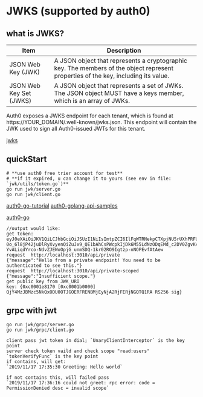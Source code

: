 #  JWKS (supported by auth0)
## what is JWKS?
|Item|	Description|
|---|---|
|JSON Web Key (JWK)|	A JSON object that represents a cryptographic key. The members of the object represent properties of the key, including its value.|
|JSON Web Key Set (JWKS)|	A JSON object that represents a set of JWKs. The JSON object MUST have a keys member, which is an array of JWKs.|

Auth0 exposes a JWKS endpoint for each tenant, which is found at https://YOUR_DOMAIN/.well-known/jwks.json. This endpoint will contain the JWK used to sign all Auth0-issued JWTs for this tenant.

[jwks](https://auth0.com/docs/jwks)
## quickStart
```
# **use auth0 free trier account for test**
# **if it expired, u can change it to yours (see env in file: `jwk/utils/token.go`)**
go run jwk/server.go
go run jwk/client.go
```
[auth0-go-tutorial](https://auth0.com/docs/quickstart/backend/golang/01-authorization)
[auth0-golang-api-samples](https://github.com/auth0-samples/auth0-golang-api-samples)

[auth0-go](https://github.com/auth0-community/auth0-go)
```
//output would like:
get token: eyJ0eXAiOiJKV1QiLCJhbGciOiJSUzI1NiIsImtpZCI6IlFqWTRNekpCTXpjNU5rUXhPRFUwT1RKR09FUkZSRU5CTWpFeU5qQTJSakZFUmpOR1FUUTFSQSJ9.eyJpc3MiOiJodHRwczovL25ld2JtaWFvLmF1dGgwLmNvbS8iLCJzdWIiOiIyUU1zQlU2YnJ1N2d0U1IzazNTMzlMVlZaTExoMTJvMkBjbGllbnRzIiwiYXVkIjoiaHR0cHM6Ly9uZXdibWlhby5hdXRoMC5jb20vYXBpL3YyLyIsImlhdCI6MTU3Mzk2NjExMSwiZXhwIjoxNTc0MDUyNTExLCJhenAiOiIyUU1zQlU2YnJ1N2d0U1IzazNTMzlMVlZaTExoMTJvMiIsInNjb3BlIjoicmVhZDp1c2VycyByZWFkOmNsaWVudHMiLCJndHkiOiJjbGllbnQtY3JlZGVudGlhbHMifQ.UvhSlQ_iaKZLNTFu0L28iNGa0_ZocvdQmBQwAJncZB4pXlHVwo7f315Nzw_RIr204ygNE2q2gRdIZumz5ysHhf4FDu6aS290TmquKObilebGA0xu3Bke9k7goKHDj0ItPDGe-0o_6l8jP42juDlRyXvyenQiZuJx9_QE1bAhCsPWcpkIjDk6M55LdNzODqEMd_c2DV0ZgvKvm9pwGFdHD_OIEDPkl8tGIGhC3Cqzlu_kOMKRoFKOPPhqVKmNmkOlZc3Q_IIvt3njoi4nbjPcvonThRt-YvALiqdYrco-NdvZJEWoOpjG_unmSDQ-1kr02RO9Igtzp-nNOPEvfAtAew
request  http://localhost:3010/api/private
{"message":"Hello from a private endpoint! You need to be authenticated to see this."}
request  http://localhost:3010/api/private-scoped
{"message":"Insufficient scope."}
get public key from JWK_URI
key: {0xc0001e8170 [0xc0001b0000] QjY4MzJBMzc5NkQxODU0OTJGOERFRENBMjEyNjA2RjFERjNGQTQ1RA RS256 sig}
```

## grpc with jwt
```
go run jwk/grpc/server.go
go run jwk/grpc/client.go
```
```
client pass jwt token in dial; `UnaryClientInterceptor` is the key point
server check token vaild and check scope "read:users"
`tokenVerifyFunc` is the key point
if contains, will get:
`2019/11/17 17:35:30 Greeting: Hello world`

if not contains this, will failed pass
`2019/11/17 17:36:16 could not greet: rpc error: code = PermissionDenied desc = invalid scope`
```
